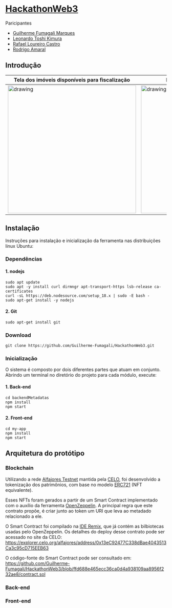 # [HackathonWeb3](https://patrimoniodauniaonaweb3.hackerearth.com/pt-br/#overview)
Paricipantes
* [Guilherme Fumagali Marques](https://github.com/Guilherme-Fumagali)
* [Leonardo Toshi Kimura](https://github.com/leonardotkimura)
* [Rafael Loureiro Castro](https://github.com/leafax)
* [Rodrigo Amaral](https://github.com/rodrigoamral)

## Introdução

| Tela dos imóveis disponíveis para fiscalização | Imóveis sob avaliação do fiscal | Perfil do fiscal | 
|----------|----------|----------|
| <img src="https://user-images.githubusercontent.com/77642873/206871923-e3665df8-c0db-4ec4-97c6-55884dd42a76.png" alt="drawing" width="400"/> | <img src="https://user-images.githubusercontent.com/77642873/206873433-7dbd5919-9b89-46cf-b18a-94fa4793df23.png" alt="drawing" width="400"/> | <img src="https://user-images.githubusercontent.com/77642873/206872191-ec901077-f26b-406f-969d-01aa05ede574.png" alt="drawing" width="380"/>


## Instalação
Instruções para instalação e inicialização da ferramenta nas distribuições linux Ubuntu:

### Dependências 
#### 1. nodejs
```
sudo apt update
sudo apt -y install curl dirmngr apt-transport-https lsb-release ca-certificates
curl -sL https://deb.nodesource.com/setup_18.x | sudo -E bash -
sudo apt-get install -y nodejs
```
#### 2. Git
```
sudo apt-get install git
```

### Download
```
git clone https://github.com/Guilherme-Fumagali/HackathonWeb3.git
```
### Inicialização
O sistema é composto por dois diferentes partes que atuam em conjunto. Abrindo um terminal no diretório do projeto para cada módulo, execute:

#### 1. Back-end
```
cd backendMetadatas
npm install
npm start
```

#### 2. Front-end
```
cd my-app
npm install
npm start
```

## Arquitetura do protótipo

### Blockchain
Utilizando a rede [Alfajores Testnet](https://explorer.celo.org/alfajores/) mantida pela [CELO](https://celo.org/pt), foi desenvolvido a tokenização dos patrimônios, com base no modelo [ERC721](https://ethereum.org/pt/developers/docs/standards/tokens/erc-721/) (NFT equivalente). 

Esses NFTs foram gerados a partir de um Smart Contract implementado com o auxílio da ferramenta [OpenZeppelin](https://www.openzeppelin.com/). A principal regra que este contrato propõe, é criar junto ao token um URI que leva ao metadado relacionado a ele.

O Smart Contract foi compilado na [IDE Remix](https://remix-project.org/), que já contém as bilbiotecas usadas pelo OpenZeppelin. Os detalhes do deploy desse contrato pode ser acessado no site da CELO: <https://explorer.celo.org/alfajores/address/0x13eC92477C338dBae4043513Ca3c95cD715EEB63>

O código-fonte do Smart Contract pode ser consultado em: <https://github.com/Guilherme-Fumagali/HackathonWeb3/blob/ffd688e465ecc36ca0d4a938109aa8956f232ae8/contract.sol>

### Back-end

### Front-end

